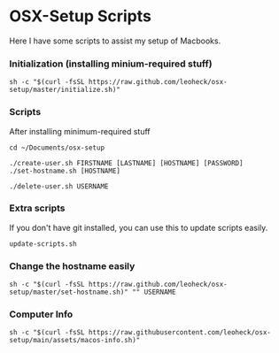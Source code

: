 # OSX-Setup Scripts

Here I have some scripts to assist my setup of Macbooks.

### Initialization (installing minium-required stuff)
```
sh -c "$(curl -fsSL https://raw.github.com/leoheck/osx-setup/master/initialize.sh)"
```

### Scripts

After installing minimum-required stuff
```
cd ~/Documents/osx-setup

./create-user.sh FIRSTNAME [LASTNAME] [HOSTNAME] [PASSWORD]
./set-hostname.sh [HOSTNAME]

./delete-user.sh USERNAME
```

### Extra scripts

If you don't have git installed, you can use this to update scripts easily.
```
update-scripts.sh
```

### Change the hostname easily
```
sh -c "$(curl -fsSL https://raw.github.com/leoheck/osx-setup/master/set-hostname.sh)" "" USERNAME
```

### Computer Info
```
sh -c "$(curl -fsSL https://raw.githubusercontent.com/leoheck/osx-setup/main/assets/macos-info.sh)" 
```

